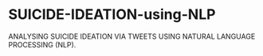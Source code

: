 # SUICIDE-IDEATION-using-NLP
ANALYSING SUICIDE IDEATION VIA TWEETS USING NATURAL LANGUAGE PROCESSING (NLP).
